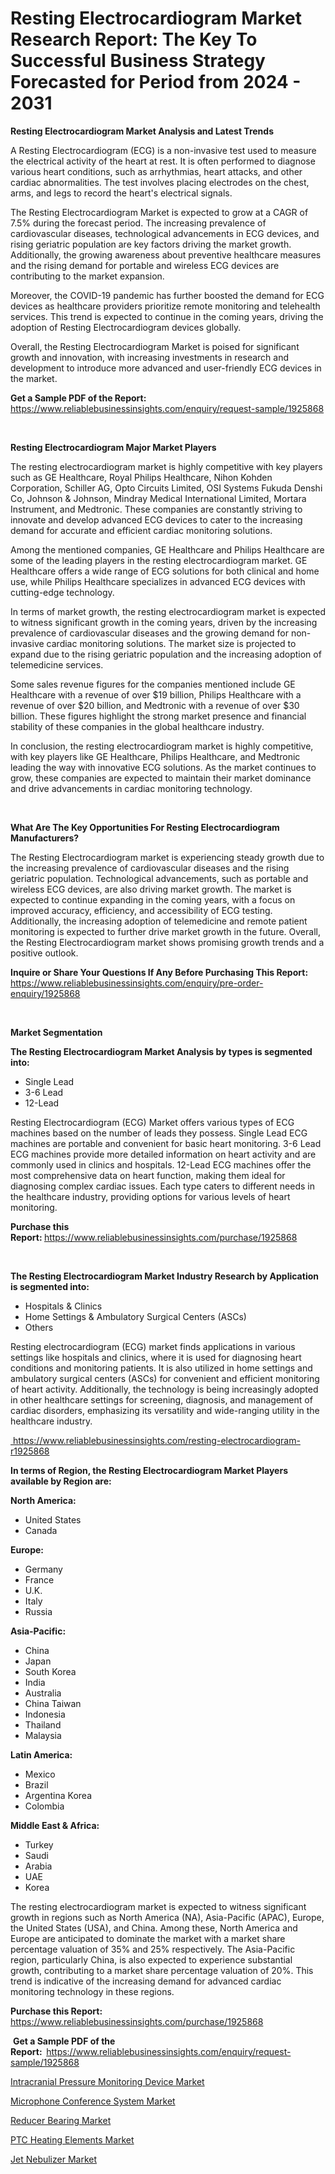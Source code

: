 <p><h1>Resting Electrocardiogram Market Research Report: The Key To Successful Business Strategy Forecasted for Period from 2024 - 2031</h1></p><p><strong>Resting Electrocardiogram Market Analysis and Latest Trends</strong></p>
<p><p>A Resting Electrocardiogram (ECG) is a non-invasive test used to measure the electrical activity of the heart at rest. It is often performed to diagnose various heart conditions, such as arrhythmias, heart attacks, and other cardiac abnormalities. The test involves placing electrodes on the chest, arms, and legs to record the heart's electrical signals.</p><p>The Resting Electrocardiogram Market is expected to grow at a CAGR of 7.5% during the forecast period. The increasing prevalence of cardiovascular diseases, technological advancements in ECG devices, and rising geriatric population are key factors driving the market growth. Additionally, the growing awareness about preventive healthcare measures and the rising demand for portable and wireless ECG devices are contributing to the market expansion.</p><p>Moreover, the COVID-19 pandemic has further boosted the demand for ECG devices as healthcare providers prioritize remote monitoring and telehealth services. This trend is expected to continue in the coming years, driving the adoption of Resting Electrocardiogram devices globally.</p><p>Overall, the Resting Electrocardiogram Market is poised for significant growth and innovation, with increasing investments in research and development to introduce more advanced and user-friendly ECG devices in the market.</p></p>
<p><strong>Get a Sample PDF of the Report:&nbsp;</strong> <a href="https://www.reliablebusinessinsights.com/enquiry/request-sample/1925868">https://www.reliablebusinessinsights.com/enquiry/request-sample/1925868</a></p>
<p>&nbsp;</p>
<p><strong>Resting Electrocardiogram Major Market Players</strong></p>
<p><p>The resting electrocardiogram market is highly competitive with key players such as GE Healthcare, Royal Philips Healthcare, Nihon Kohden Corporation, Schiller AG, Opto Circuits Limited, OSI Systems Fukuda Denshi Co, Johnson & Johnson, Mindray Medical International Limited, Mortara Instrument, and Medtronic. These companies are constantly striving to innovate and develop advanced ECG devices to cater to the increasing demand for accurate and efficient cardiac monitoring solutions.</p><p>Among the mentioned companies, GE Healthcare and Philips Healthcare are some of the leading players in the resting electrocardiogram market. GE Healthcare offers a wide range of ECG solutions for both clinical and home use, while Philips Healthcare specializes in advanced ECG devices with cutting-edge technology.</p><p>In terms of market growth, the resting electrocardiogram market is expected to witness significant growth in the coming years, driven by the increasing prevalence of cardiovascular diseases and the growing demand for non-invasive cardiac monitoring solutions. The market size is projected to expand due to the rising geriatric population and the increasing adoption of telemedicine services.</p><p>Some sales revenue figures for the companies mentioned include GE Healthcare with a revenue of over $19 billion, Philips Healthcare with a revenue of over $20 billion, and Medtronic with a revenue of over $30 billion. These figures highlight the strong market presence and financial stability of these companies in the global healthcare industry.</p><p>In conclusion, the resting electrocardiogram market is highly competitive, with key players like GE Healthcare, Philips Healthcare, and Medtronic leading the way with innovative ECG solutions. As the market continues to grow, these companies are expected to maintain their market dominance and drive advancements in cardiac monitoring technology.</p></p>
<p>&nbsp;</p>
<p><strong>What Are The Key Opportunities For Resting Electrocardiogram Manufacturers?</strong></p>
<p><p>The Resting Electrocardiogram market is experiencing steady growth due to the increasing prevalence of cardiovascular diseases and the rising geriatric population. Technological advancements, such as portable and wireless ECG devices, are also driving market growth. The market is expected to continue expanding in the coming years, with a focus on improved accuracy, efficiency, and accessibility of ECG testing. Additionally, the increasing adoption of telemedicine and remote patient monitoring is expected to further drive market growth in the future. Overall, the Resting Electrocardiogram market shows promising growth trends and a positive outlook.</p></p>
<p><strong>Inquire or Share Your Questions If Any Before Purchasing This Report:</strong> <a href="https://www.reliablebusinessinsights.com/enquiry/pre-order-enquiry/1925868">https://www.reliablebusinessinsights.com/enquiry/pre-order-enquiry/1925868</a></p>
<p>&nbsp;</p>
<p><strong>Market Segmentation</strong></p>
<p><strong>The Resting Electrocardiogram Market Analysis by types is segmented into:</strong></p>
<p><ul><li>Single Lead</li><li>3-6 Lead</li><li>12-Lead</li></ul></p>
<p><p>Resting Electrocardiogram (ECG) Market offers various types of ECG machines based on the number of leads they possess. Single Lead ECG machines are portable and convenient for basic heart monitoring. 3-6 Lead ECG machines provide more detailed information on heart activity and are commonly used in clinics and hospitals. 12-Lead ECG machines offer the most comprehensive data on heart function, making them ideal for diagnosing complex cardiac issues. Each type caters to different needs in the healthcare industry, providing options for various levels of heart monitoring.</p></p>
<p><strong>Purchase this Report:&nbsp;</strong><a href="https://www.reliablebusinessinsights.com/purchase/1925868">https://www.reliablebusinessinsights.com/purchase/1925868</a></p>
<p>&nbsp;</p>
<p><strong>The Resting Electrocardiogram Market Industry Research by Application is segmented into:</strong></p>
<p><ul><li>Hospitals & Clinics</li><li>Home Settings & Ambulatory Surgical Centers (ASCs)</li><li>Others</li></ul></p>
<p><p>Resting electrocardiogram (ECG) market finds applications in various settings like hospitals and clinics, where it is used for diagnosing heart conditions and monitoring patients. It is also utilized in home settings and ambulatory surgical centers (ASCs) for convenient and efficient monitoring of heart activity. Additionally, the technology is being increasingly adopted in other healthcare settings for screening, diagnosis, and management of cardiac disorders, emphasizing its versatility and wide-ranging utility in the healthcare industry.</p></p>
<p><a href="https://www.reliablebusinessinsights.com/resting-electrocardiogram-r1925868">&nbsp;https://www.reliablebusinessinsights.com/resting-electrocardiogram-r1925868</a></p>
<p><strong>In terms of Region, the Resting Electrocardiogram Market Players available by Region are:</strong></p>
<p>
    <p> <strong> North America: </strong>
        <ul>
            <li>United States</li>
            <li>Canada</li>
        </ul>
        </p> 
    <p> <strong> Europe: </strong>
        <ul>
            <li>Germany</li>
            <li>France</li>
            <li>U.K.</li>
            <li>Italy</li>
            <li>Russia</li>
        </ul>
        </p> 
    <p> <strong> Asia-Pacific: </strong>
        <ul>
            <li>China</li>
            <li>Japan</li>
            <li>South Korea</li>
            <li>India</li>
            <li>Australia</li>
            <li>China Taiwan</li>
            <li>Indonesia</li>
            <li>Thailand</li>
            <li>Malaysia</li>
        </ul>
        </p> 
    <p> <strong> Latin America: </strong>
        <ul>
            <li>Mexico</li>
            <li>Brazil</li>
            <li>Argentina Korea</li>
            <li>Colombia</li>
        </ul>
        </p> 
    <p> <strong> Middle East & Africa: </strong>
        <ul>
            <li>Turkey</li>
            <li>Saudi</li>
            <li>Arabia</li>
            <li>UAE</li>
            <li>Korea</li>
        </ul>
    </p>
    </p>
<p><p>The resting electrocardiogram market is expected to witness significant growth in regions such as North America (NA), Asia-Pacific (APAC), Europe, the United States (USA), and China. Among these, North America and Europe are anticipated to dominate the market with a market share percentage valuation of 35% and 25% respectively. The Asia-Pacific region, particularly China, is also expected to experience substantial growth, contributing to a market share percentage valuation of 20%. This trend is indicative of the increasing demand for advanced cardiac monitoring technology in these regions.</p></p>
<p><strong>Purchase this Report: </strong><a href="https://www.reliablebusinessinsights.com/purchase/1925868">https://www.reliablebusinessinsights.com/purchase/1925868</a></p>
<p>&nbsp;<strong>Get a Sample PDF of the Report:&nbsp;&nbsp;</strong><a href="https://www.reliablebusinessinsights.com/enquiry/request-sample/1925868">https://www.reliablebusinessinsights.com/enquiry/request-sample/1925868</a></p>
<p><strong></strong></p>
<p><p><a href="https://github.com/marthawweekle/Market-Research-Report-List-2/blob/main/intracranial-pressure-monitoring-device-market.md">Intracranial Pressure Monitoring Device Market</a></p><p><a href="https://medium.com/@clarenceuvalis67867/microphone-conference-system-market-size-market-segmentation-market-trends-and-growth-analysis-928c9d32676f">Microphone Conference System Market</a></p><p><a href="https://medium.com/@charles.fisher4346/reducer-bearing-market-size-is-growing-at-cagr-of-13-8-3575ffef1a4c">Reducer Bearing Market</a></p><p><a href="https://medium.com/@penelope.lee568/ptc-heating-elements-market-overview-global-market-trends-and-future-prospects-from-2024-to-2031-34f7581efc8c">PTC Heating Elements Market</a></p><p><a href="https://github.com/HenrietteMills1/Market-Research-Report-List-2/blob/main/jet-nebulizer-market.md">Jet Nebulizer Market</a></p></p>